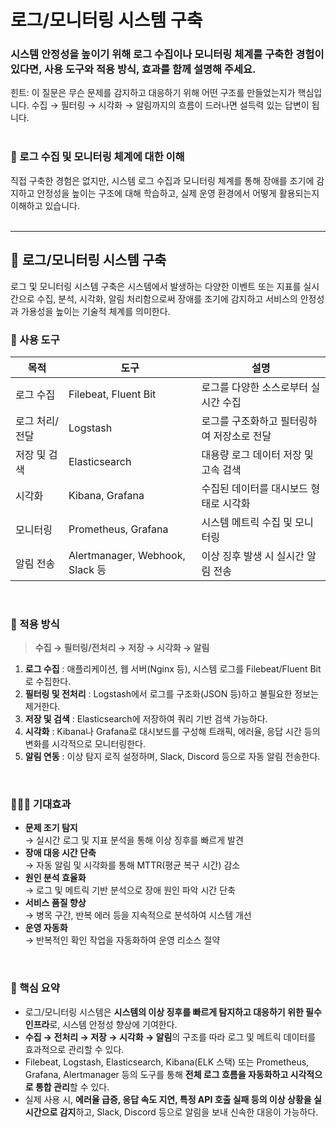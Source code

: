 # 로그/모니터링 시스템 구축
### 시스템 안정성을 높이기 위해 로그 수집이나 모니터링 체계를 구축한 경험이 있다면, 사용 도구와 적용 방식, 효과를 함께 설명해 주세요.
힌트: 이 질문은 무슨 문제를 감지하고 대응하기 위해 어떤 구조를 만들었는지가 핵심입니다. 수집 → 필터링 → 시각화 → 알림까지의 흐름이 드러나면 설득력 있는 답변이 됩니다.
<br/> <br/>

### 🎯 로그 수집 및 모니터링 체계에 대한 이해
직접 구축한 경험은 없지만, 시스템 로그 수집과 모니터링 체계를 통해 장애를 조기에 감지하고 안정성을 높이는 구조에 대해 학습하고, 실제 운영 환경에서 어떻게 활용되는지 이해하고 있습니다.
<br/> <br/>

---

## 🌱 로그/모니터링 시스템 구축
로그 및 모니터링 시스템 구축은 시스템에서 발생하는 다양한 이벤트 또는 지표를 실시간으로 수집, 분석, 시각화, 알림 처리함으로써 장애를 조기에 감지하고 서비스의 안정성과 가용성을 높이는 기술적 체계를 의미한다.

### 🥕 사용 도구
| 목적             | 도구                           | 설명                                              |
|------------------|--------------------------------|---------------------------------------------------|
| 로그 수집        | Filebeat, Fluent Bit           | 로그를 다양한 소스로부터 실시간 수집             |
| 로그 처리/전달   | Logstash                        | 로그를 구조화하고 필터링하여 저장소로 전달       |
| 저장 및 검색     | Elasticsearch                   | 대용량 로그 데이터 저장 및 고속 검색              |
| 시각화           | Kibana, Grafana                 | 수집된 데이터를 대시보드 형태로 시각화           |
| 모니터링         | Prometheus, Grafana             | 시스템 메트릭 수집 및 모니터링                    |
| 알림 전송        | Alertmanager, Webhook, Slack 등 | 이상 징후 발생 시 실시간 알림 전송                |
<br/>

### 🥕 적용 방식

> **수집 → 필터링/전처리 → 저장 → 시각화 → 알림**
1. **로그 수집** : 애플리케이션, 웹 서버(Nginx 등), 시스템 로그를 Filebeat/Fluent Bit로 수집한다.
2. **필터링 및 전처리** : Logstash에서 로그를 구조화(JSON 등)하고 불필요한 정보는 제거한다.
3. **저장 및 검색** : Elasticsearch에 저장하여 쿼리 기반 검색 가능하다.
4. **시각화** : Kibana나 Grafana로 대시보드를 구성해 트래픽, 에러율, 응답 시간 등의 변화를 시각적으로 모니터링한다.
5. **알림 연동** : 이상 탐지 로직 설정하며, Slack, Discord 등으로 자동 알림 전송한다.
<br/>

### 🧑🏻‍🌾 기대효과
- **문제 조기 탐지**  
  → 실시간 로그 및 지표 분석을 통해 이상 징후를 빠르게 발견
- **장애 대응 시간 단축**  
  → 자동 알림 및 시각화를 통해 MTTR(평균 복구 시간) 감소
- **원인 분석 효율화**  
  → 로그 및 메트릭 기반 분석으로 장애 원인 파악 시간 단축
- **서비스 품질 향상**  
  → 병목 구간, 반복 에러 등을 지속적으로 분석하여 시스템 개선
- **운영 자동화**  
  → 반복적인 확인 작업을 자동화하여 운영 리소스 절약
<br/>

### 👀 핵심 요약
- 로그/모니터링 시스템은 **시스템의 이상 징후를 빠르게 탐지하고 대응하기 위한 필수 인프라**로, 시스템 안정성 향상에 기여한다.
- **수집 → 전처리 → 저장 → 시각화 → 알림**의 구조를 따라 로그 및 메트릭 데이터를 효과적으로 관리할 수 있다.
- Filebeat, Logstash, Elasticsearch, Kibana(ELK 스택) 또는 Prometheus, Grafana, Alertmanager 등의 도구를 통해 **전체 로그 흐름을 자동화하고 시각적으로 통합 관리**할 수 있다.
- 실제 사용 시, **에러율 급증, 응답 속도 지연, 특정 API 호출 실패 등의 이상 상황을 실시간으로 감지**하고, Slack, Discord 등으로 알림을 보내 신속한 대응이 가능하다.
